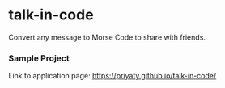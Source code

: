 # talk-in-code
Convert any message to Morse Code to share with friends.

### Sample Project
Link to application page: https://priyaty.github.io/talk-in-code/
